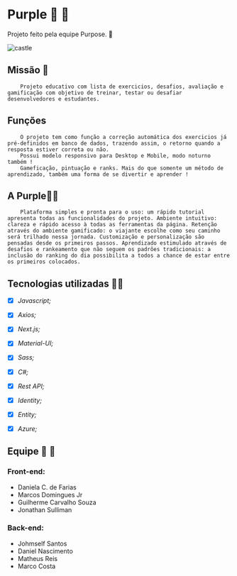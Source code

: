 # Purple :purple_heart:	:purple_heart:

Projeto feito pela equipe Purpose. :vulcan_salute:

![castle](https://uploaddeimagens.com.br/imagens/f759BMI)

## Missão :bookmark_tabs:

```Purpose
	Projeto educativo com lista de exercicios, desafios, avaliação e gamificação com objetivo de treinar, testar ou desafiar desenvolvedores e estudantes.
```



## Funções

```Purpose
  	O projeto tem como função a correção automática dos exercicios já pré-definidos em banco de dados, trazendo assim, o retorno quando a resposta estiver correta ou não.
  	Possui modelo responsivo para Desktop e Mobile, modo noturno também !
  	Gameficação, pintuação e ranks. Mais do que somente um método de aprendizado, também uma forma de se divertir e aprender !
```



## A Purple:purple_heart::purple_heart:
```Purpose
	Plataforma simples e pronta para o uso: um rápido tutorial apresenta todas as funcionalidades do projeto. Ambiente intuitivo: clareza e rápido acesso à todas as ferramentas da página. Retenção através do ambiente gamificado: o viajante escolhe como seu caminho será trilhado nessa jornada. Customização e personalização são pensadas desde os primeiros passos. Aprendizado estimulado através de desafios e rankeamento que não seguem os padrões tradicionais: a inclusão do ranking do dia possibilita a todos a chance de estar entre os primeiros colocados.
```



## Tecnologias utilizadas :man_technologist:

- [x] *Javascript;*

- [x] *Axios;*

- [x] *Next.js;*

- [x] *Material-UI;*

- [x] *Sass;*

- [x] *C#;*

- [x] *Rest API;*

- [x] *Identity;*

- [x] *Entity;*

- [x] *Azure;*


## Equipe :fist_right: :fist_left:

### Front-end: 

- Daniela C. de Farias
- Marcos Domingues Jr
- Guilherme Carvalho Souza
- Jonathan Sulliman

### Back-end:

- Johmself Santos
- Daniel Nascimento
- Matheus Reis
- Marco Costa
